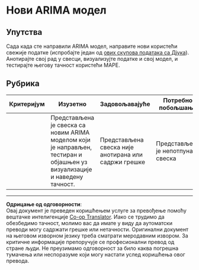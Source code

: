 <!--
CO_OP_TRANSLATOR_METADATA:
{
  "original_hash": "1c814013e10866dfd92cdb32caaae3ac",
  "translation_date": "2025-09-05T11:56:54+00:00",
  "source_file": "7-TimeSeries/2-ARIMA/assignment.md",
  "language_code": "sr"
}
-->
# Нови ARIMA модел

## Упутства

Сада када сте направили ARIMA модел, направите нови користећи свежије податке (испробајте један од [ових скупова података са Дјука](http://www2.stat.duke.edu/~mw/ts_data_sets.html)). Анотирајте свој рад у свесци, визуализујте податке и свој модел, и тестирајте његову тачност користећи MAPE.

## Рубрика

| Критеријум | Изузетно                                                                                                           | Задовољавајуће                                          | Потребно побољшање                |
| ---------- | ------------------------------------------------------------------------------------------------------------------ | ------------------------------------------------------- | ---------------------------------- |
|            | Представљена је свеска са новим ARIMA моделом који је направљен, тестиран и објашњен уз визуализације и наведену тачност. | Представљена свеска није анотирана или садржи грешке    | Представљена је непотпуна свеска  |

---

**Одрицање од одговорности**:  
Овај документ је преведен коришћењем услуге за превођење помоћу вештачке интелигенције [Co-op Translator](https://github.com/Azure/co-op-translator). Иако се трудимо да обезбедимо тачност, молимо вас да имате у виду да аутоматски преводи могу садржати грешке или нетачности. Оригинални документ на његовом изворном језику треба сматрати меродавним извором. За критичне информације препоручује се професионални превод од стране људи. Не преузимамо одговорност за било каква погрешна тумачења или неспоразуме који могу настати услед коришћења овог превода.